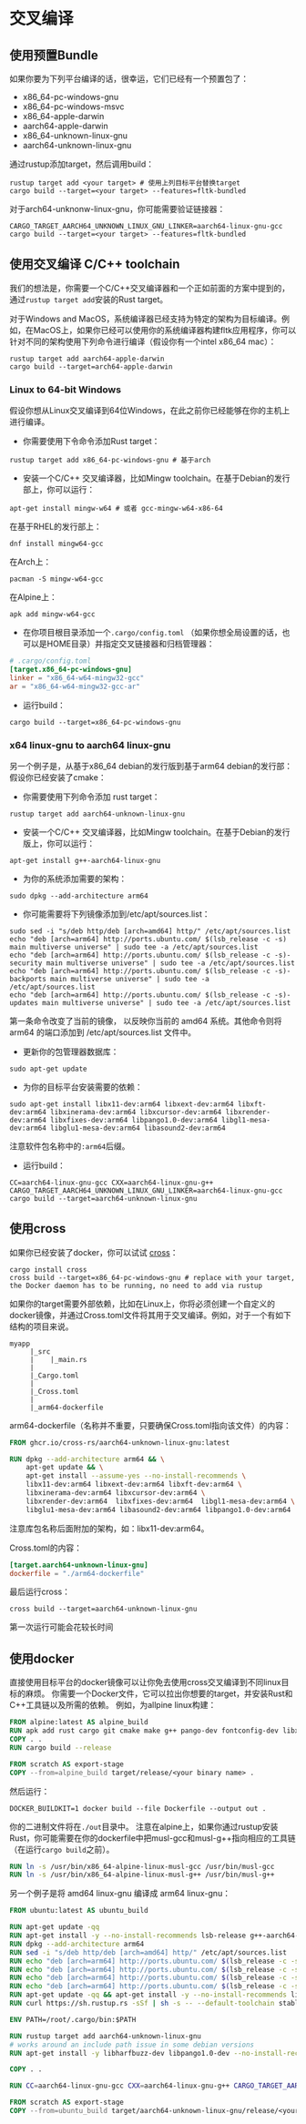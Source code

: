 # 交叉编译


## 使用预置Bundle
如果你要为下列平台编译的话，很幸运，它们已经有一个预置包了：
- x86_64-pc-windows-gnu
- x86_64-pc-windows-msvc
- x86_64-apple-darwin
- aarch64-apple-darwin
- x86_64-unknown-linux-gnu
- aarch64-unknown-linux-gnu

通过rustup添加target，然后调用build：

```
rustup target add <your target> # 使用上列目标平台替换target
cargo build --target=<your target> --features=fltk-bundled
```
对于arch64-unknonw-linux-gnu，你可能需要验证链接器：

```
CARGO_TARGET_AARCH64_UNKNOWN_LINUX_GNU_LINKER=aarch64-linux-gnu-gcc cargo build --target=<your target> --features=fltk-bundled
```


## 使用交叉编译 C/C++ toolchain

我们的想法是，你需要一个C/C++交叉编译器和一个正如前面的方案中提到的，通过`rustup target add`安装的Rust target。

对于Windows and MacOS，系统编译器已经支持为特定的架构为目标编译。例如，在MacOS上，如果你已经可以使用你的系统编译器构建fltk应用程序，你可以针对不同的架构使用下列命令进行编译（假设你有一个intel x86_64 mac）：
```
rustup target add aarch64-apple-darwin
cargo build --target=arch64-apple-darwin
```

### Linux to 64-bit Windows

假设你想从Linux交叉编译到64位Windows，在此之前你已经能够在你的主机上进行编译。
- 你需要使用下令命令添加Rust target：
```
rustup target add x86_64-pc-windows-gnu # 基于arch
```
- 安装一个C/C++ 交叉编译器，比如Mingw toolchain。在基于Debian的发行部上，你可以运行：
```
apt-get install mingw-w64 # 或者 gcc-mingw-w64-x86-64
```
在基于RHEL的发行部上：
```
dnf install mingw64-gcc
```
在Arch上：
```
pacman -S mingw-w64-gcc
```
在Alpine上：
```
apk add mingw-w64-gcc
```
- 在你项目根目录添加一个`.cargo/config.toml` （如果你想全局设置的话，也可以是HOME目录）并指定交叉链接器和归档管理器：
```toml
# .cargo/config.toml
[target.x86_64-pc-windows-gnu]
linker = "x86_64-w64-mingw32-gcc"
ar = "x86_64-w64-mingw32-gcc-ar"
```
- 运行build：
```
cargo build --target=x86_64-pc-windows-gnu
```

### x64 linux-gnu to aarch64 linux-gnu

另一个例子是，从基于x86_64 debian的发行版到基于arm64 debian的发行部：
假设你已经安装了cmake：

- 你需要使用下列命令添加 rust target：
```
rustup target add aarch64-unknown-linux-gnu
```
- 安装一个C/C++ 交叉编译器，比如Mingw toolchain。在基于Debian的发行版上，你可以运行：
```
apt-get install g++-aarch64-linux-gnu
```
- 为你的系统添加需要的架构：
```
sudo dpkg --add-architecture arm64
```
- 你可能需要将下列镜像添加到/etc/apt/sources.list：
```
sudo sed -i "s/deb http/deb [arch=amd64] http/" /etc/apt/sources.list
echo "deb [arch=arm64] http://ports.ubuntu.com/ $(lsb_release -c -s) main multiverse universe" | sudo tee -a /etc/apt/sources.list
echo "deb [arch=arm64] http://ports.ubuntu.com/ $(lsb_release -c -s)-security main multiverse universe" | sudo tee -a /etc/apt/sources.list
echo "deb [arch=arm64] http://ports.ubuntu.com/ $(lsb_release -c -s)-backports main multiverse universe" | sudo tee -a /etc/apt/sources.list
echo "deb [arch=arm64] http://ports.ubuntu.com/ $(lsb_release -c -s)-updates main multiverse universe" | sudo tee -a /etc/apt/sources.list
```
第一条命令改变了当前的镜像， 以反映你当前的 amd64 系统。其他命令则将 arm64 的端口添加到 /etc/apt/sources.list 文件中。
- 更新你的包管理器数据库：
```
sudo apt-get update
```
- 为你的目标平台安装需要的依赖：
```
sudo apt-get install libx11-dev:arm64 libxext-dev:arm64 libxft-dev:arm64 libxinerama-dev:arm64 libxcursor-dev:arm64 libxrender-dev:arm64 libxfixes-dev:arm64 libpango1.0-dev:arm64 libgl1-mesa-dev:arm64 libglu1-mesa-dev:arm64 libasound2-dev:arm64
```
注意软件包名称中的`:arm64`后缀。
- 运行build：
```
CC=aarch64-linux-gnu-gcc CXX=aarch64-linux-gnu-g++ CARGO_TARGET_AARCH64_UNKNOWN_LINUX_GNU_LINKER=aarch64-linux-gnu-gcc cargo build --target=aarch64-unknown-linux-gnu
```

## 使用cross
如果你已经安装了docker，你可以试试 [cross](https://github.com/cross-rs/cross)：
```
cargo install cross
cross build --target=x86_64-pc-windows-gnu # replace with your target, the Docker daemon has to be running, no need to add via rustup
```

如果你的target需要外部依赖，比如在Linux上，你将必须创建一个自定义的docker镜像，并通过Cross.toml文件将其用于交叉编译。例如，对于一个有如下结构的项目来说。
```
myapp
     |_src
     |    |_main.rs    
     |
     |_Cargo.toml
     |
     |_Cross.toml
     |
     |_arm64-dockerfile
```

arm64-dockerfile（名称并不重要，只要确保Cross.toml指向该文件）的内容：
```dockerfile
FROM ghcr.io/cross-rs/aarch64-unknown-linux-gnu:latest

RUN dpkg --add-architecture arm64 && \
    apt-get update && \
    apt-get install --assume-yes --no-install-recommends \
    libx11-dev:arm64 libxext-dev:arm64 libxft-dev:arm64 \
    libxinerama-dev:arm64 libxcursor-dev:arm64 \
    libxrender-dev:arm64  libxfixes-dev:arm64  libgl1-mesa-dev:arm64 \
    libglu1-mesa-dev:arm64 libasound2-dev:arm64 libpango1.0-dev:arm64
```
注意库包名称后面附加的架构，如：libx11-dev:arm64。

Cross.toml的内容：

```toml
[target.aarch64-unknown-linux-gnu]
dockerfile = "./arm64-dockerfile"
```

最后运行cross：
```
cross build --target=aarch64-unknown-linux-gnu
```
第一次运行可能会花较长时间

## 使用docker
直接使用目标平台的docker镜像可以让你免去使用cross交叉编译到不同linux目标的麻烦。
你需要一个Docker文件，它可以拉出你想要的target，并安装Rust和C++工具链以及所需的依赖。
例如，为allpine linux构建：

```dockerfile
FROM alpine:latest AS alpine_build
RUN apk add rust cargo git cmake make g++ pango-dev fontconfig-dev libxinerama-dev libxfixes-dev libxcursor-dev
COPY . .
RUN cargo build --release

FROM scratch AS export-stage
COPY --from=alpine_build target/release/<your binary name> .
```
然后运行：
```
DOCKER_BUILDKIT=1 docker build --file Dockerfile --output out .
```
你的二进制文件将在`./out`目录中。
注意在alpine上，如果你通过rustup安装Rust，你可能需要在你的dockerfile中把musl-gcc和musl-g++指向相应的工具链（在运行`cargo build`之前）。

```dockerfile
RUN ln -s /usr/bin/x86_64-alpine-linux-musl-gcc /usr/bin/musl-gcc
RUN ln -s /usr/bin/x86_64-alpine-linux-musl-g++ /usr/bin/musl-g++
```

另一个例子是将 amd64 linux-gnu 编译成 arm64 linux-gnu：
```dockerfile
FROM ubuntu:latest AS ubuntu_build

RUN apt-get update -qq
RUN	apt-get install -y --no-install-recommends lsb-release g++-aarch64-linux-gnu g++ cmake curl tar git 
RUN	dpkg --add-architecture arm64 
RUN sed -i "s/deb http/deb [arch=amd64] http/" /etc/apt/sources.list
RUN echo "deb [arch=arm64] http://ports.ubuntu.com/ $(lsb_release -c -s) main multiverse universe" | tee -a /etc/apt/sources.list 
RUN echo "deb [arch=arm64] http://ports.ubuntu.com/ $(lsb_release -c -s)-security main multiverse universe" | tee -a /etc/apt/sources.list 
RUN echo "deb [arch=arm64] http://ports.ubuntu.com/ $(lsb_release -c -s)-backports main multiverse universe" | tee -a /etc/apt/sources.list 
RUN echo "deb [arch=arm64] http://ports.ubuntu.com/ $(lsb_release -c -s)-updates main multiverse universe" | tee -a /etc/apt/sources.list 
RUN	apt-get update -qq && apt-get install -y --no-install-recommends libx11-dev:arm64 libxext-dev:arm64 libxft-dev:arm64 libxinerama-dev:arm64 libxcursor-dev:arm64 libxrender-dev:arm64 libxfixes-dev:arm64 libpango1.0-dev:arm64 libgl1-mesa-dev:arm64 libglu1-mesa-dev:arm64 libasound2-dev:arm64
RUN curl https://sh.rustup.rs -sSf | sh -s -- --default-toolchain stable --profile minimal -y

ENV PATH=/root/.cargo/bin:$PATH

RUN rustup target add aarch64-unknown-linux-gnu
# works around an include path issue in some debian versions
RUN apt-get install -y libharfbuzz-dev libpango1.0-dev --no-install-recommends && cp /usr/include/harfbuzz/*.h /usr/include/aarch64-linux-gnu

COPY . .

RUN CC=aarch64-linux-gnu-gcc CXX=aarch64-linux-gnu-g++ CARGO_TARGET_AARCH64_UNKNOWN_LINUX_GNU_LINKER=aarch64-linux-gnu-gcc cargo build --release --target=aarch64-unknown-linux-gnu

FROM scratch AS export-stage
COPY --from=ubuntu_build target/aarch64-unknown-linux-gnu/release/<your binary 
```
